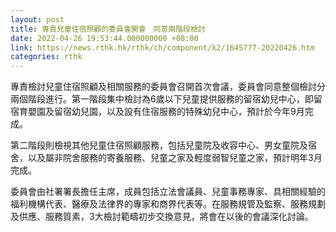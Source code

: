 ```yaml
---
layout: post
title: 專責兒童住宿照顧的委員會開會　同意兩階段檢討
date: 2022-04-26 19:53:44.000000000 +08:00
link: https://news.rthk.hk/rthk/ch/component/k2/1645777-20220426.htm
categories: rthk
---
```


專責檢討兒童住宿照顧及相關服務的委員會召開首次會議，委員會同意整個檢討分兩個階段進行。第一階段集中檢討為6歲以下兒童提供服務的留宿幼兒中心，即留宿育嬰園及留宿幼兒園，以及設有住宿服務的特殊幼兒中心，預計於今年9月完成。

第二階段則檢視其他兒童住宿照顧服務，包括兒童院及收容中心、男女童院及宿舍，以及屬非院舍服務的寄養服務、兒童之家及輕度弱智兒童之家，預計明年3月完成。

委員會由社署署長擔任主席，成員包括立法會議員、兒童事務專家、具相關經驗的福利機構代表、醫療及法律界的專家和商界代表等。在服務規管及監察、服務規劃及供應、服務質素，3大檢討範疇初步交換意見，將會在以後的會議深化討論。
